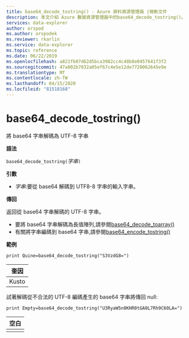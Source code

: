 ```yaml
---
title: base64_decode_tostring() - Azure 資料資源管理員 |微軟文件
description: 本文介紹 Azure 數據資源管理器中的base64_decode_tostring()。
services: data-explorer
author: orspod
ms.author: orspodek
ms.reviewer: rkarlin
ms.service: data-explorer
ms.topic: reference
ms.date: 06/22/2019
ms.openlocfilehash: a821fb07d62d5bca3982cc4c48b8e0457641f3f2
ms.sourcegitcommit: 47a002b7032a05ef67c4e5e12de7720062645e9e
ms.translationtype: MT
ms.contentlocale: zh-TW
ms.lasthandoff: 04/15/2020
ms.locfileid: "81518168"
---
```

# <a name="base64_decode_tostring"></a>base64_decode_tostring()

將 base64 字串解碼為 UTF-8 字串

**語法**

`base64_decode_tostring(`*字串*`)`

**引數**

* *字串*:要從 base64 解碼到 UTF8-8 字串的輸入字串。

**傳回**

返回從 base64 字串解碼的 UTF-8 字串。

* 要將 base64 字串解碼為長值陣列,請參閱[base64_decode_toarray()](base64_decode_toarrayfunction.md)
* 有關將字串編碼到 base64 字串,請參閱[base64_encode_tostring()](base64_encode_tostringfunction.md)

**範例**

```kusto
print Quine=base64_decode_tostring("S3VzdG8=")
```

|奎因|
|-----|
|Kusto|

試著解碼從不合法的 UTF-8 編碼產生的 base64 字串將傳回 null:

```kusto
print Empty=base64_decode_tostring("U3RyaW5n0KHR0tGA0L7Rh9C60LA=")
```

|空白|
|-----|
||
